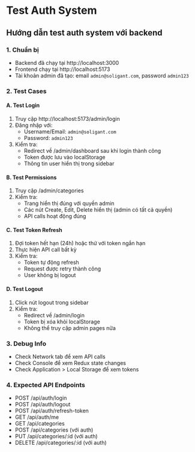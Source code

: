 # Test Auth System

## Hướng dẫn test auth system với backend

### 1. Chuẩn bị

- Backend đã chạy tại http://localhost:3000
- Frontend chạy tại http://localhost:5173
- Tài khoản admin đã tạo: email `admin@soligant.com`, password `admin123`

### 2. Test Cases

#### A. Test Login

1. Truy cập http://localhost:5173/admin/login
2. Đăng nhập với:
   - Username/Email: `admin@soligant.com`
   - Password: `admin123`
3. Kiểm tra:
   - Redirect về /admin/dashboard sau khi login thành công
   - Token được lưu vào localStorage
   - Thông tin user hiển thị trong sidebar

#### B. Test Permissions

1. Truy cập /admin/categories
2. Kiểm tra:
   - Trang hiển thị đúng với quyền admin
   - Các nút Create, Edit, Delete hiển thị (admin có tất cả quyền)
   - API calls hoạt động đúng

#### C. Test Token Refresh

1. Đợi token hết hạn (24h) hoặc thử với token ngắn hạn
2. Thực hiện API call bất kỳ
3. Kiểm tra:
   - Token tự động refresh
   - Request được retry thành công
   - User không bị logout

#### D. Test Logout

1. Click nút logout trong sidebar
2. Kiểm tra:
   - Redirect về /admin/login
   - Token bị xóa khỏi localStorage
   - Không thể truy cập admin pages nữa

### 3. Debug Info

- Check Network tab để xem API calls
- Check Console để xem Redux state changes
- Check Application > Local Storage để xem tokens

### 4. Expected API Endpoints

- POST /api/auth/login
- POST /api/auth/logout
- POST /api/auth/refresh-token
- GET /api/auth/me
- GET /api/categories
- POST /api/categories (với auth)
- PUT /api/categories/:id (với auth)
- DELETE /api/categories/:id (với auth)
